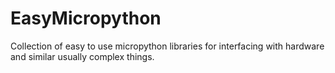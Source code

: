 # EasyMicropython
Collection of easy to use micropython libraries for interfacing with hardware and similar usually complex things.

